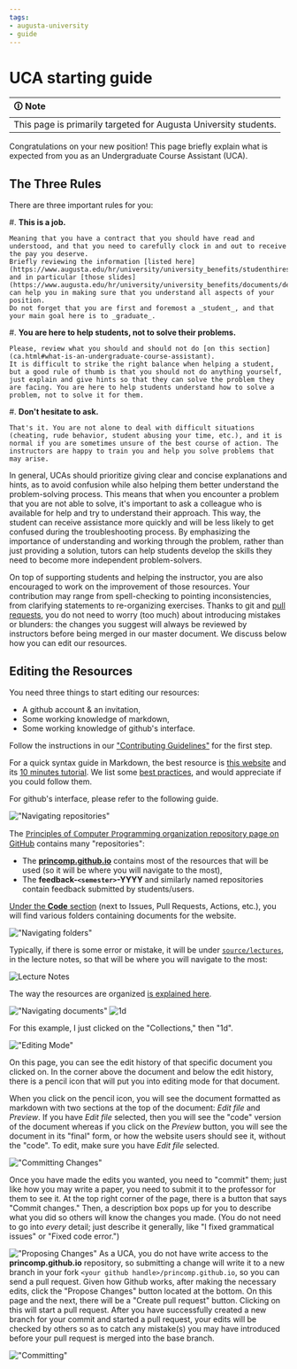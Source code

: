 ```yaml
---
tags: 
- augusta-university
- guide
---
```


#  UCA starting guide

| 🛈 Note |
|:---------------------------|
| This page is primarily targeted for Augusta University students. |

Congratulations on your new position!
This page briefly explain what is expected from you as an Undergraduate Course Assistant (UCA).

## The Three Rules

There are three important rules for you:

#. **This is a job.**

    Meaning that you have a contract that you should have read and understood, and that you need to carefully clock in and out to receive the pay you deserve.
    Briefly reviewing the information [listed here](https://www.augusta.edu/hr/university/university_benefits/studenthires.php), and in particular [those slides](https://www.augusta.edu/hr/university/university_benefits/documents/department_guide_studenthireprocess_fy_23.pdf) can help you in making sure that you understand all aspects of your position.
    Do not forget that you are first and foremost a _student_, and that your main goal here is to _graduate_.
    
#. **You are here to help students, not to solve their problems.**

    Please, review what you should and should not do [on this section](ca.html#what-is-an-undergraduate-course-assistant).
    It is difficult to strike the right balance when helping a student, but a good rule of thumb is that you should not do anything yourself, just explain and give hints so that they can solve the problem they are facing. You are here to help students understand how to solve a problem, not to solve it for them. 
     
#. **Don't hesitate to ask.**

    That's it. You are not alone to deal with difficult situations (cheating, rude behavior, student abusing your time, etc.), and it is normal if you are sometimes unsure of the best course of action. The instructors are happy to train you and help you solve problems that may arise.

In general, UCAs should prioritize giving clear and concise explanations and hints, as to avoid confusion while also helping them better understand the problem-solving process. This means that when you encounter a problem that you are not able to solve, it's important to ask a colleague who is available for help and try to understand their approach. This way, the student can receive assistance more quickly and will be less likely to get confused during the troubleshooting process. By emphasizing the importance of understanding and working through the problem, rather than just providing a solution, tutors can help students develop the skills they need to become more independent problem-solvers.

<!--
Once you have done the paperwork (contract, background request form, …) with our Academic Program Coordinator, Wennie Squires, you can start working and clock-in on [augusta.edu/oneusg](https://www.augusta.edu/oneusg/).
Please, be on the lookout for monthly "Time Reporting Reminders for Student Assistants" emails from Wennie, that contains important information and reminders.
Any question about human resource, pay, hour caps and the like should be directed to our Academic Program Coordinator.

Once this is done, your first task is to get in touch with your instructor, if they have not already done it, to know what they expect from you. 
You can discuss topics such as the need for (virtual or physical) office hours, whenever you need to seat in class, how to help students, etc.
-->

On top of supporting students and helping the instructor, you are also encouraged to work on the improvement of those resources.
Your contribution may range from spell-checking to pointing inconsistencies, from clarifying statements to re-organizing exercises.
Thanks to git and [pull requests](https://github.com/princomp/princomp.github.io/pulls), you do not need to worry (too much) about introducing mistakes or blunders: the changes you suggest will always be reviewed by instructors before being merged in our master document.
We discuss below how you can edit our resources.

## Editing the Resources

You need three things to start editing our resources:

- A github account & an invitation,
- Some working knowledge of markdown,
- Some working knowledge of github's interface.

Follow the instructions in our ["Contributing Guidelines"](contributing.html#if-you-are-a-uca) for the first step.

For a quick syntax guide in Markdown, the best resource is [this website](https://commonmark.org/help/) and its [10 minutes tutorial](https://commonmark.org/help/tutorial/).
We list some [best practices](./docs/about/dev_guide#editing-resources), and would appreciate if you could follow them.

For github's interface, please refer to the following guide.

!["Navigating repositories"](img/uca1.png) 

The [ℙrinciples of ℂomputer ℙrogramming organization repository page on GitHub](https://github.com/orgs/princomp/repositories) contains many "repositories":

- The [**princomp.github.io**](https://github.com/princomp/princomp.github.io) contains most of the resources that will be used (so it will be where you will navigate to the most),
- The **feedback-`<semester>`-YYYY** and similarly named repositories contain feedback submitted by students/users.

[Under the **Code** section](https://github.com/princomp/princomp.github.io/tree/main/) (next to Issues, Pull Requests, Actions, etc.), you will find various folders containing documents for the website.

!["Navigating folders"](img/uca1a.png)


Typically, if there is some error or mistake, it will be under [`source/lectures`](https://github.com/princomp/princomp.github.io/tree/main/source/lectures), in the lecture notes, so that will be where you will navigate to the most:

![Lecture Notes](img/uca2.png)

The way the resources are organized [is explained here](./docs/about/dev_guide#resources-organization-overview).

!["Navigating documents"](img/uca3a.png)
![1d](img/uca3b.png)

For this example, I just clicked on the "Collections," then "1d".

!["Editing Mode"](img/uca4.png) 

On this page, you can see the edit history of that specific document you clicked on. In the corner above the document and below the edit history, there is a pencil icon that will put you into editing mode for that document.

When you click on the pencil icon, you will see the document formatted as markdown with two sections at the top of the document: *Edit file* and *Preview*. If you have *Edit file* selected, then you will see the "code" version of the document whereas if you click on the *Preview* button, you will see the document in its "final" form, or how the website users should see it, without the "code". To edit, make sure you have *Edit file* selected. 

!["Committing Changes"](img/uca5gh2.png) 

Once you have made the edits you wanted, you need to "commit" them; just like how you may write a paper, you need to submit it to the professor for them to see it. At the top right corner of the page, there is a button that says "Commit changes." Then, a description box pops up for you to describe what you did so others will know the changes you made. (You do not need to go into *every* detail; just describe it generally, like "I fixed grammatical issues" or "Fixed code error.")

!["Proposing Changes"](img/uca5gh2a.png)
As a UCA, you do not have write access to the **princomp.github.io** repository, so submitting a change will write it to a new branch in your fork `<your github handle>/princomp.github.io`, so you can send a pull request. Given how Github works, after making the necessary edits, click the "Propose Changes" button located at the bottom. On this page and the next, there will be a "Create pull request" button. Clicking on this will start a pull request. After you have successfully created a new branch for your commit and started a pull request, your edits will be checked by others so as to catch any mistake(s) you may have introduced before your pull request is merged into the base branch.

!["Committing"](img/uca_guide6.jpg)

<!--
Note that if you are making edits inside the repository for UCAs, `uca-resources-<semester>-YYYY`, you do have write access so there will instead be two buttons:
 **Commit directly to `main` branch** and **Create a new branch for this commit and start a pull request**
 
- **Commit directly to `main` branch** submits your edits directly into the document.

- **Create a new branch for this commit and start a pull request** creates a "pull request" (which can be found [in the *Pull Requests* tab at the top of the page](https://github.com/princomp/princomp.github.io/pulls)) which essentially notifies others "you edited this document and you want them to check it". Others can check the changes you make, improve them, change them, and can submit them for you. 

You can **Create a new branch for this commit and start a pull request** so others can double check your edits: it can act as a safety net, so your colleagues will be able to catch any mistake(s) you may have introduced!
-->
